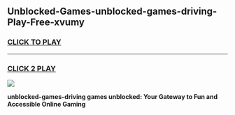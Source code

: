 
## Unblocked-Games-unblocked-games-driving-Play-Free-xvumy
<h3>
<a href="https://premium76.site?title=unblocked-games-driving&ref=20A">CLICK TO PLAY</a></h3>
<hr>

<h3>
<a href="https://premium76.site?title=unblocked-games-driving&ref=20A">CLICK 2 PLAY</a>
  
</h3>

<a href="https://premium76.site?title=unblocked-games-driving&ref=20A"><img src="https://clearcache.store/games.png"></a>


**unblocked-games-driving games unblocked: Your Gateway to Fun and Accessible Online Gaming**
